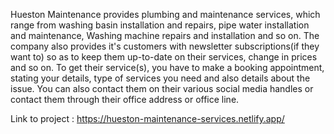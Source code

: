 Hueston Maintenance provides plumbing and maintenance services, which range from washing basin installation and repairs, pipe water installation and maintenance, Washing machine repairs and installation and so on. The company also provides it's customers with newsletter subscriptions(if they want to) so as to keep them up-to-date on their services, change in prices and so on. To get their service(s), you have to make a booking appointment, stating your details, type of services you need and also details about the issue. You can also contact them on their various social media handles or contact them through their office address or office line.

Link to project : https://hueston-maintenance-services.netlify.app/
